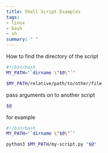 ```yaml
---
title: Shell Script Examples
tags:
- linux
- bash
- sh
summary: " "
---
```


How to find the directory of the script

```bash
#!/bin/bash
MY_PATH="`dirname \"$0\"`"

$MY_PATH/relative/path/to/other/file
```

pass arguments on to another script

```bash
$@
```

for example

```bash
#!/bin/bash
MY_PATH="`dirname \"$0\"`"

python3 $MY_PATH/my-script.py "$@"
```
